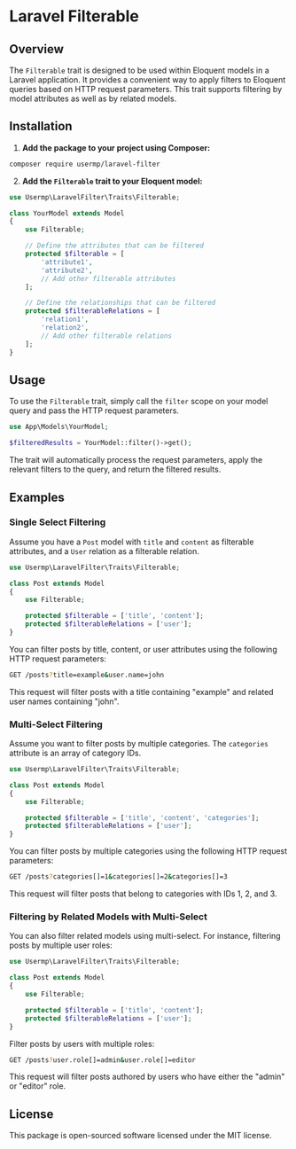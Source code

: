# Laravel Filterable

## Overview

The `Filterable` trait is designed to be used within Eloquent models in a Laravel application. It provides a convenient way to apply filters to Eloquent queries based on HTTP request parameters. This trait supports filtering by model attributes as well as by related models.

## Installation

1. **Add the package to your project using Composer:**

```bash
composer require usermp/laravel-filter
```

2. **Add the `Filterable` trait to your Eloquent model:**

```php
use Usermp\LaravelFilter\Traits\Filterable;

class YourModel extends Model
{
    use Filterable;

    // Define the attributes that can be filtered
    protected $filterable = [
        'attribute1',
        'attribute2',
        // Add other filterable attributes
    ];

    // Define the relationships that can be filtered
    protected $filterableRelations = [
        'relation1',
        'relation2',
        // Add other filterable relations
    ];
}
```

## Usage

To use the `Filterable` trait, simply call the `filter` scope on your model query and pass the HTTP request parameters.

```php
use App\Models\YourModel;

$filteredResults = YourModel::filter()->get();
```

The trait will automatically process the request parameters, apply the relevant filters to the query, and return the filtered results.

## Examples

### Single Select Filtering

Assume you have a `Post` model with `title` and `content` as filterable attributes, and a `User` relation as a filterable relation.

```php
use Usermp\LaravelFilter\Traits\Filterable;

class Post extends Model
{
    use Filterable;

    protected $filterable = ['title', 'content'];
    protected $filterableRelations = ['user'];
}
```

You can filter posts by title, content, or user attributes using the following HTTP request parameters:

```bash
GET /posts?title=example&user.name=john
```

This request will filter posts with a title containing "example" and related user names containing "john".

### Multi-Select Filtering

Assume you want to filter posts by multiple categories. The `categories` attribute is an array of category IDs.

```php
use Usermp\LaravelFilter\Traits\Filterable;

class Post extends Model
{
    use Filterable;

    protected $filterable = ['title', 'content', 'categories'];
    protected $filterableRelations = ['user'];
}
```

You can filter posts by multiple categories using the following HTTP request parameters:

```bash
GET /posts?categories[]=1&categories[]=2&categories[]=3
```

This request will filter posts that belong to categories with IDs 1, 2, and 3.

### Filtering by Related Models with Multi-Select

You can also filter related models using multi-select. For instance, filtering posts by multiple user roles:

```php
use Usermp\LaravelFilter\Traits\Filterable;

class Post extends Model
{
    use Filterable;

    protected $filterable = ['title', 'content'];
    protected $filterableRelations = ['user'];
}
```

Filter posts by users with multiple roles:

```bash
GET /posts?user.role[]=admin&user.role[]=editor
```

This request will filter posts authored by users who have either the "admin" or "editor" role.

## License

This package is open-sourced software licensed under the MIT license.
